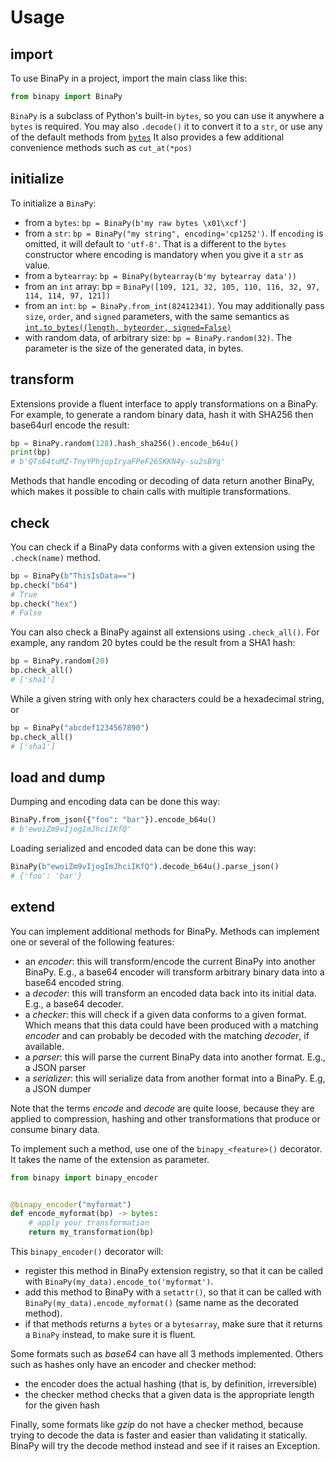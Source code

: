 # Usage

## import
To use BinaPy in a project, import the main class like this:

```python
from binapy import BinaPy
```

`BinaPy` is a subclass of Python's built-in `bytes`, so you can use it anywhere a `bytes` is required.
You may also `.decode()` it to convert it to a `str`, or use any of the default methods from [`bytes`](https://docs.python.org/3/library/stdtypes.html#bytes)
It also provides a few additional convenience methods such as `cut_at(*pos)`

## initialize
To initialize a `BinaPy`:

- from a `bytes`: `bp = BinaPy(b'my raw bytes \x01\xcf'`)
- from a `str`: `bp = BinaPy("my string", encoding='cp1252')`. If `encoding` is omitted, it will default to `'utf-8'`. That is a different to the `bytes` constructor where encoding is mandatory when you give it a `str` as value.
- from a `bytearray`: `bp = BinaPy(bytearray(b'my bytearray data'))`
- from an `int` array: bp = `BinaPy([109, 121, 32, 105, 110, 116, 32, 97, 114, 114, 97, 121])`
- from an `int`: `bp = BinaPy.from_int(82412341)`. You may additionally pass `size`, `order`, and `signed` parameters, with the same semantics as [`int.to_bytes((length, byteorder, signed=False)`](https://docs.python.org/3/library/stdtypes.html#int.to_bytes)
- with random data, of arbitrary size: `bp = BinaPy.random(32)`. The parameter is the size of the generated data, in bytes.

## transform
Extensions provide a fluent interface to apply transformations on a BinaPy. For example, to generate a random binary data, hash it with SHA256 then base64url encode the result:
```python
bp = BinaPy.random(128).hash_sha256().encode_b64u()
print(bp)
# b'QTs64tuMZ-TnyYPhjopIryaFPeF26SKKN4y-su2sBYg'
```

Methods that handle encoding or decoding of data return another BinaPy, which makes it possible to chain calls with multiple transformations.

## check
You can check if a BinaPy data conforms with a given extension using the `.check(name)` method.

```python
bp = BinaPy(b"ThisIsData==")
bp.check("b64")
# True
bp.check("hex")
# False
```

You can also check a BinaPy against all extensions using `.check_all()`. For example,
any random 20 bytes could be the result from a SHA1 hash:
```python
bp = BinaPy.random(20)
bp.check_all()
# ['sha1']
```

While a given string with only hex characters could be a hexadecimal string, or
```python
bp = BinaPy("abcdef1234567890")
bp.check_all()
# ['sha1']
```
## load and dump
Dumping and encoding data can be done this way:
```python
BinaPy.from_json({"foo": "bar"}).encode_b64u()
# b'ewoiZm9vIjogImJhciIKfQ'
```
Loading serialized and encoded data can be done this way:
```python
BinaPy(b"ewoiZm9vIjogImJhciIKfQ").decode_b64u().parse_json()
# {'foo': 'bar'}
```

## extend
You can implement additional methods for BinaPy. Methods can implement one or several of the following features:

- an *encoder*: this will transform/encode the current BinaPy into another BinaPy. E.g., a base64 encoder will transform arbitrary binary data into a base64 encoded string.
- a *decoder*: this will transform an encoded data back into its initial data. E.g., a base64 decoder.
- a *checker*: this will check if a given data conforms to a given format. Which means that this data could have been produced with a matching *encoder* and can probably be decoded with the matching *decoder*, if available.
- a *parser*: this will parse the current BinaPy data into another format. E.g., a JSON parser
- a *serializer*: this will serialize data from another format into a BinaPy. E.g, a JSON dumper

Note that the terms *encode* and *decode* are quite loose, because they are applied to compression, hashing and other transformations that produce or consume binary data.

To implement such a method, use one of the `binapy_<feature>()` decorator. It takes the name of the extension as parameter.

```python
from binapy import binapy_encoder


@binapy_encoder("myformat")
def encode_myformat(bp) -> bytes:
    # apply your transformation
    return my_transformation(bp)
```

This `binapy_encoder()` decorator will:

- register this method in BinaPy extension registry, so that it can be called with `BinaPy(my_data).encode_to('myformat')`.
- add this method to BinaPy with a `setattr()`, so that it can be called with `BinaPy(my_data).encode_myformat()` (same name as the decorated method).
- if that methods returns a `bytes` or a `bytesarray`, make sure that it returns a `BinaPy` instead, to make sure it is fluent.

Some formats such as *base64* can have all 3 methods implemented. Others such as hashes only have an encoder and checker method:

- the encoder does the actual hashing (that is, by definition, irreversible)
- the checker method checks that a given data is the appropriate length for the given hash

Finally, some formats like *gzip* do not have a checker method, because trying to decode the data is faster and easier than validating it statically. BinaPy will try the decode method instead and see if it raises an Exception.
